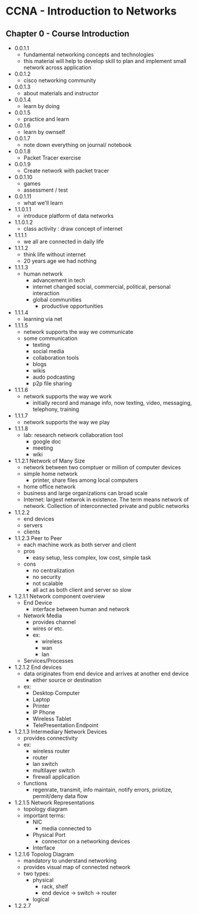 #  CCNA - Introduction to Networks
## Chapter 0 - Course Introduction
 - 0.0.1.1
   - fundamental networking concepts and technologies
   - this material will help to develop skill to plan and implement small network across application
 - 0.0.1.2
   - cisco networking community
 - 0.0.1.3
   - about materials and instructor
 - 0.0.1.4
   - learn by doing
 - 0.0.1.5
   - practice and learn
 - 0.0.1.6
   - learn by ownself
 - 0.0.1.7
   - note down everything on journal/ notebook
 - 0.0.1.8
   - Packet Tracer exercise
 - 0.0.1.9
   - Create network with packet tracer
 - 0.0.1.10
   - games
   - assessment / test
 - 0.0.1.11
   - what we'll learn
 - 1.1.0.1.1
   - introduce platform of data networks
 - 1.1.0.1.2
   - class activity : draw concept of internet 
 - 1.1.1.1
   - we all are connected in daily life
 - 1.1.1.2
   - think life without internet
   - 20 years age we had nothing
 - 1.1.1.3
   - human network
     - advancement in tech
     - internet changed social, commercial, political, personal interaction
     - global communities
       - productive opportunities
 - 1.1.1.4
   - learning via net
 - 1.1.1.5
   - network supports the way we communicate
   - some communication
     - texting
     - social media
     - collaboration tools
     - blogs
     - wikis
     - audo podcasting
     - p2p file sharing
 - 1.1.1.6
   - network supports the way we work
     - initially record and manage info, now texting, video, messaging, telephony, training
 - 1.1.1.7
   - network supports the way we play
 - 1.1.1.8
   - lab: research network collaboration tool
     - google doc
     - meeting
     - wiki
 - 1.1.2.1 Network of Many Size
   - network between two comptuer or million of computer devices
   - simple home network 
     - printer, share files among local computers
   - home office network
   - business and large organizations can broad scale
   - Internet: largest netwrok in existence. The term means network of network. Collection of interconnected private and public networks
 - 1.1.2.2
   - end devices
   - servers
   - clients
 - 1.1.2.3 Peer to Peer
   - each machine work as both server and client
   - pros
     - easy setup, less complex, low cost, simple task
   - cons
     - no centralization
     - no security
     - not scalable
     - all act as both client and server so slow
 - 1.2.1.1 Network component overview
   - End Device
     - interface between human and network
   - Network Media
     - provides channel
     - wires or etc.
     - ex:
       - wireless
       - wan
       - lan
   - Services/Processes
 - 1.2.1.2 End devices
   - data originates from end device and arrives at another end device
     - either source or destination
   - ex:
     - Desktop Computer
     - Laptop
     - Printer
     - IP Phone
     - Wireless Tablet
     - TelePresentation Endpoint
 - 1.2.1.3 Intermediary Network Devices
   - provides connectivity
   - ex:
     - wireless router
     - router
     - lan switch
     - multilayer switch
     - firewall application
   - functions
     - regenrate, transmit, info maintain, notify errors, priotize, permit/deny data flow
 - 1.2.1.5 Network Representations
   - topology diagram
   - important terms:
     - NIC
       - media connected to 
     - Physical Port
       - connector on a networking devices
     - Interface
 - 1.2.1.6 Topolog Diagram
   - mandatory to understand networking
   - provides visual map of connected network
   - two types:
     - physical
       - rack, shelf
       - end device -> switch -> router
     - logical
 - 1.2.2.7
 
